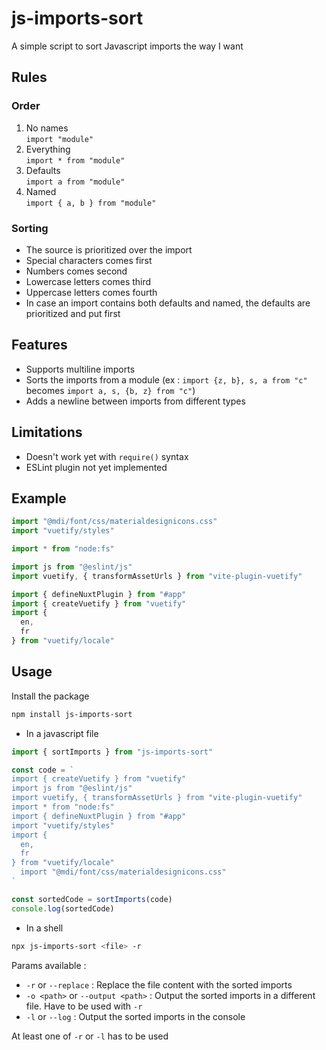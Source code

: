 # js-imports-sort

A simple script to sort Javascript imports the way I want

## Rules

### Order

1. No names  
  `import "module"`
2. Everything  
  `import * from "module"`
3. Defaults  
  `import a from "module"`
4. Named  
  `import { a, b } from "module"`

### Sorting

- The source is prioritized over the import
- Special characters comes first
- Numbers comes second
- Lowercase letters comes third
- Uppercase letters comes fourth
- In case an import contains both defaults and named, the defaults are prioritized and put first

## Features

- Supports multiline imports
- Sorts the imports from a module (ex : `import {z, b}, s, a from "c"` becomes `import a, s, {b, z} from "c"`)
- Adds a newline between imports from different types

## Limitations

- Doesn't work yet with `require()` syntax
- ESLint plugin not yet implemented

## Example

```js
import "@mdi/font/css/materialdesignicons.css"
import "vuetify/styles"

import * from "node:fs"

import js from "@eslint/js"
import vuetify, { transformAssetUrls } from "vite-plugin-vuetify"

import { defineNuxtPlugin } from "#app"
import { createVuetify } from "vuetify"
import {
  en,
  fr
} from "vuetify/locale"
```

## Usage

Install the package

```bash
npm install js-imports-sort
```

- In a javascript file

```js
import { sortImports } from "js-imports-sort"

const code = `
import { createVuetify } from "vuetify"
import js from "@eslint/js"
import vuetify, { transformAssetUrls } from "vite-plugin-vuetify"
import * from "node:fs"
import { defineNuxtPlugin } from "#app"
import "vuetify/styles"
import {
  en,
  fr
} from "vuetify/locale"
  import "@mdi/font/css/materialdesignicons.css"
`

const sortedCode = sortImports(code)
console.log(sortedCode)
```

- In a shell

```bash
npx js-imports-sort <file> -r
```

Params available :
- `-r` or `--replace` : Replace the file content with the sorted imports
- `-o <path>` or `--output <path>` : Output the sorted imports in a different file. Have to be used with `-r`
- `-l` or `--log` : Output the sorted imports in the console

At least one of `-r` or `-l` has to be used
